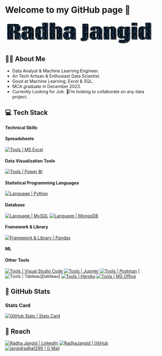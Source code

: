 # Welcome to my GitHub page 👋
![](Radha%20Jangid%20(1).gif)

## :tipping_hand_man: About Me
- Data Analyst & Machine Learning Engineer.
- An Tech Artisan & Enthusiast Data Scientist.
- Good at Machine Learning, Excel & SQL.
- MCA graduate in December 2023.
- Currently Looking for Job.
 💞️I’m looking to collaborate on any data project.


## :computer: Tech Stack

#### Technical Skills 



#### Spreadsheets 
[![Tools | MS Excel](https://img.shields.io/badge/Microsoft_Excel-eeeeee?style=for-the-badge&logo=microsoft-excel&logoColor=217346&labelColor=fefefe)][microsoft_excel]

#### Data Visualization Tools

[![Tools | Power BI](https://img.shields.io/badge/Power_BI-eeeeee?style=for-the-badge&logo=powerbi&logoColor=F2C811&labelColor=fefefe)][power_bi]


#### Statistical Programming Languages 

[![Language | Python](https://img.shields.io/badge/Python-eeeeee?style=for-the-badge&logo=python&logoColor=ffffff&labelColor=3776AB)][python]

#### Database

[![Language | MySQL](https://img.shields.io/badge/MySQL-eeeeee?style=for-the-badge&logo=mysql&logoColor=ffffff&labelColor=4479A1)][mysql]
[![Language | MongoDB](https://img.shields.io/badge/Mongo_DB-eeeeee?style=for-the-badge&logo=mongodb&logoColor=47A248&labelColor=fefefe)][mongodb]

#### Framework & Library

[![Framework & Library | Pandas](https://img.shields.io/badge/Pandas-eeeeee?style=for-the-badge&logo=pandas&logoColor=150458&labelColor=fefefe)][pandas]



#### ML

#### Other Tools

[![Tools | Visual Studio Code](https://img.shields.io/badge/Visual_Studio_Code-eeeeee?style=for-the-badge&logo=visual-studio-code&logoColor=007ACC&labelColor=2C2C32)][visual_studio_code]
[![Tools | Jupyter](https://img.shields.io/badge/Jupyter-eeeeee?style=for-the-badge&logo=jupyter&logoColor=F37626&labelColor=fefefe)][jupyter]
[![Tools | Postman](https://img.shields.io/badge/Postman-eeeeee?style=for-the-badge&logo=postman&logoColor=FF6C37&labelColor=fefefe)][postman]
[![Tools | Tableau](https://img.shields.io/badge/Tableau-eeeeee?style=for-the-badge&logo=tableau&logoColor=FF6C37&labelColor=fefefe)][tableau]
[![Tools | Heroku](https://img.shields.io/badge/Heroku-eeeeee?style=for-the-badge&logo=heroku&logoColor=ffffff&labelColor=430098)][heroku]
[![Tools | MS Office](https://img.shields.io/badge/Microsoft_Office-eeeeee?style=for-the-badge&logo=microsoft-office&logoColor=D83B01&labelColor=fefefe)][microsoft_office]



## :memo: GitHub Stats

### Stats Card

[![GitHub Stats | Stats Card](https://github-readme-stats.vercel.app/api?username=RadhaJangid&show_icons=true&theme=tokyonight&count_private=true&hide=stars)][stats_card]

<!-- ### Top Language -->
<!--  -->
<!-- [![GitHub Stats | Top Language](https://github-readme-stats.vercel.app/api/top-langs/?username=RadhaJangid&layout=compact&theme=tokyonight&langs_count=5)][top_language] -->
<!--  -->
<!-- ### Profile Trophy -->
<!--  -->
<!-- [![GitHub Stats | Profile Trophy](https://github-profile-trophy.vercel.app/?username=RadhaJangid&theme=onedark&row=1)][profile_trophy] -->
<!--  -->

<!-- ### Streak Stats -->
<!--  -->
<!-- [![GitHub Stats | Contribution Card](https://github-readme-streak-stats.herokuapp.com/?user=RadhaJangid&theme=tokyonight)][streak_stats] -->
<!--  -->
<!-- ### Activity Graph -->
<!--  -->
<!-- [![GitHub Stats | Activity Graph](https://activity-graph.herokuapp.com/graph?username=RadhaJangid&theme=react-dark)][activity_graph] -->

## :round_pushpin: Reach

[![Radha Jangid | LinkedIn](https://img.shields.io/badge/Radha_Jangid-eeeeee?style=for-the-badge&logo=linkedin&logoColor=ffffff&labelColor=0A66C2)][reach_linkedin]
[![RadhaJangid | GitHub](https://img.shields.io/badge/RadhaJangid-eeeeee?style=for-the-badge&logo=github&logoColor=ffffff&labelColor=181717)][reach_github]
[![jangidradha1299 | G Mail](https://img.shields.io/badge/jangidradha1299-eeeeee?style=for-the-badge&logo=gmail&logoColor=ffffff&labelColor=EA4335)][reach_gmail]


<!-- LINKS -->
<!-- Language -->



[python]: https://www.python.org/


<!-- Database -->

[mongodb]: https://www.mongodb.com/
[mysql]: https://www.mysql.com/

<!-- Framework & Library -->


[pandas]: https://pandas.pydata.org/docs/


<!-- Tools -->

[heroku]: https://www.heroku.com/
[jupyter]: https://docs.jupyter.org/en/latest/
[microsoft_excel]: https://www.microsoft.com/en-in/microsoft-365/excel
[microsoft_office]: https://www.microsoft.com/en-in/microsoft-365/microsoft-office
[postman]: https://www.postman.com/
[power_bi]: https://powerbi.microsoft.com/en-au/
[visual_studio_code]: https://code.visualstudio.com/
[microsoft_excel]: https://www.microsoft.com/en-in/microsoft-365/excel

<!-- GitHub Stats -->

[activity_graph]: https://github.com/Ashutosh00710/github-readme-activity-graph
[profile_trophy]: https://github.com/ryo-ma/github-profile-trophy
[stats_card]: https://github.com/anuraghazra/github-readme-stats
[streak_stats]: https://github.com/DenverCoder1/github-readme-streak-stats
[top_language]: https://github.com/anuraghazra/github-readme-stats

<!-- Reach  -->

[reach_github]: https://github.com/RadhaJangid
[reach_gmail]: mailto:jangidradha1299@gmail.com?subject=GitHub%20Hello
[reach_linkedin]: https://www.linkedin.com/in/radha-jangid-a0669a22a/

